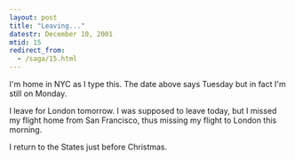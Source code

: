 ```yaml
---
layout: post
title: "Leaving..."
datestr: December 10, 2001
mtid: 15
redirect_from:
  - /saga/15.html
---
```


I'm home in NYC as I type this. The date above says Tuesday but in fact I'm
still on Monday.

I leave for London tomorrow. I was supposed to leave today, but I missed my
flight home from San Francisco, thus missing my flight to London this morning.

I return to the States just before Christmas.

